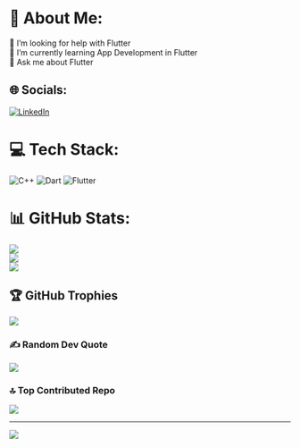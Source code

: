 # 💫 About Me:
🤝 I’m looking for help with Flutter<br>🌱 I’m currently learning App Development in Flutter<br>💬 Ask me about Flutter


## 🌐 Socials:
[![LinkedIn](https://img.shields.io/badge/LinkedIn-%230077B5.svg?logo=linkedin&logoColor=white)](https://www.linkedin.com/in/krit-mukul-7aa1b62a6) 

# 💻 Tech Stack:
![C++](https://img.shields.io/badge/c++-%2300599C.svg?style=for-the-badge&logo=c%2B%2B&logoColor=white) ![Dart](https://img.shields.io/badge/dart-%230175C2.svg?style=for-the-badge&logo=dart&logoColor=white) ![Flutter](https://img.shields.io/badge/Flutter-%2302569B.svg?style=for-the-badge&logo=Flutter&logoColor=white)
# 📊 GitHub Stats:
![](https://github-readme-stats.vercel.app/api?username=KritMukul&theme=nightowl&hide_border=false&include_all_commits=false&count_private=true)<br/>
![](https://github-readme-streak-stats.herokuapp.com/?user=KritMukul&theme=nightowl&hide_border=false)<br/>
![](https://github-readme-stats.vercel.app/api/top-langs/?username=KritMukul&theme=nightowl&hide_border=false&include_all_commits=false&count_private=true&layout=compact)

## 🏆 GitHub Trophies
![](https://github-profile-trophy.vercel.app/?username=KritMukul&theme=radical&no-frame=false&no-bg=true&margin-w=4)

### ✍️ Random Dev Quote
![](https://quotes-github-readme.vercel.app/api?type=horizontal&theme=radical)

### 🔝 Top Contributed Repo
![](https://github-contributor-stats.vercel.app/api?username=KritMukul&limit=5&theme=dark&combine_all_yearly_contributions=true)

---
[![](https://visitcount.itsvg.in/api?id=KritMukul&icon=0&color=0)](https://visitcount.itsvg.in)

<!-- Proudly created with GPRM ( https://gprm.itsvg.in ) -->
